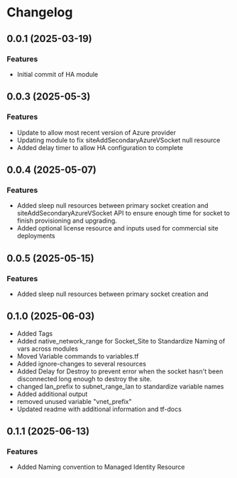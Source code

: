 # Changelog

## 0.0.1 (2025-03-19)

### Features
- Initial commit of HA module

## 0.0.3 (2025-05-3)

### Features
- Update to allow most recent version of Azure provider
- Updating module to fix siteAddSecondaryAzureVSocket null resource
- Added delay timer to allow HA configuration to complete

## 0.0.4 (2025-05-07)

### Features
- Added sleep null resources between primary socket creation and siteAddSecondaryAzureVSocket API to ensure enough time for socket to finish provisioning and upgrading.
- Added optional license resource and inputs used for commercial site deployments

## 0.0.5 (2025-05-15)

### Features
- Added sleep null resources between primary socket creation and 

## 0.1.0 (2025-06-03)
- Added Tags 
- Added native_network_range for Socket_Site to Standardize Naming of vars across modules 
- Moved Variable commands to variables.tf 
- Added ignore-changes to several resources 
- Added Delay for Destroy to prevent error when the socket hasn't been disconnected long enough to destroy the site. 
- changed lan_prefix to subnet_range_lan to standardize variable names 
- Added additional output 
- removed unused variable "vnet_prefix"
- Updated readme with additional information and tf-docs

## 0.1.1 (2025-06-13)

### Features 
- Added Naming convention to Managed Identity Resource 
